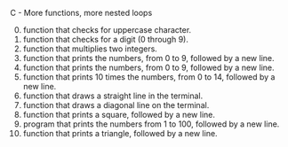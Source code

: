 C - More functions, more nested loops

0. function that checks for uppercase character.
1. function that checks for a digit (0 through 9).
2. function that multiplies two integers.
3. function that prints the numbers, from 0 to 9, followed by a new line.
4. function that prints the numbers, from 0 to 9, followed by a new line.
5. function that prints 10 times the numbers, from 0 to 14, followed by a new line.
6. function that draws a straight line in the terminal.
7. function that draws a diagonal line on the terminal.
8. function that prints a square, followed by a new line.
9. program that prints the numbers from 1 to 100, followed by a new line.
10. function that prints a triangle, followed by a new line.